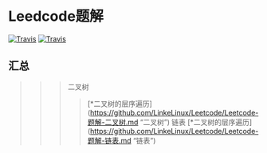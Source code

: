 Leedcode题解
=================================
[![Travis](https://img.shields.io/badge/language-C-red.svg)](https://developer.apple.com/.md)
[![Travis](https://img.shields.io/badge/language-Go-yellow.svg)](https://developer.apple.com/.md)

## 汇总
>>>二叉树 
>>>>[*二叉树的层序遍历](https://github.com/LinkeLinux/Leetcode/Leetcode-题解-二叉树.md “二叉树”)
>>>链表 
>>>>[*二叉树的层序遍历](https://github.com/LinkeLinux/Leetcode/Leetcode-题解-链表.md “链表”)

